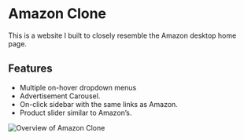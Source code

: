 <h1>Amazon Clone</h1> 
<p>This is a website I built to closely resemble the Amazon desktop home page.</p> 
<h2>Features</h2> 
<ul> 
  <li>Multiple on-hover dropdown menus</li> 
  <li>Advertisement Carousel.</li> 
  <li>On-click sidebar with the same links as Amazon.</li> 
  <li>Product slider similar to Amazon’s.</li> 
</ul>



![Overview of Amazon Clone](https://github.com/user-attachments/assets/92706195-3043-48e8-93bb-695c719f6ce3)

